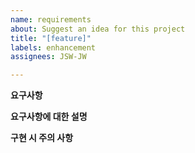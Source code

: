 ```yaml
---
name: requirements
about: Suggest an idea for this project
title: "[feature]"
labels: enhancement
assignees: JSW-JW

---
```


**요구사항**

**요구사항에 대한 설명**

**구현 시 주의 사항**
